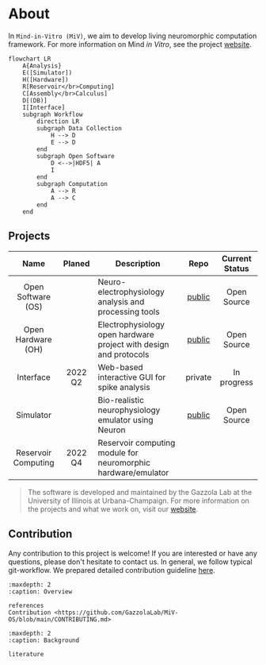 # About

In `Mind-in-Vitro (MiV)`, we aim to develop living neuromorphic computation framework.
For more information on Mind *in Vitro*, see the project [website](https://mindinvitro.illinois.edu).

```{mermaid}
flowchart LR
    A{Analysis}
    E([Simulator])
    H([Hardware])
    R[Reservoir</br>Computing]
    C[Assembly</br>Calculus]
    D[(DB)]
    I[Interface]
    subgraph Workflow
        direction LR
        subgraph Data Collection
            H --> D
            E --> D
        end
        subgraph Open Software
            D <-->|HDF5| A
            I
        end
        subgraph Computation
            A --> R
            A --> C
        end
    end
```

## Projects

| Name                | Planed  | Description                                                       | Repo                                                  | Current Status |
| :-----------------: | :-----: | ----------------------------------------------------------------- | :--------------------------------------------:        | :------------: |
| Open Software (OS)  |         | Neuro-electrophysiology analysis and processing tools             | [public](https://github.com/GazzolaLab/MiV-OS)        | Open Source    |
| Open Hardware (OH)  |         | Electrophysiology open hardware project with design and protocols | [public](https://gazzolalab.github.io/MiV-OH)         | Open Source    |
| Interface           | 2022 Q2 | Web-based interactive GUI for spike analysis                      | private                                               | In progress    |
| Simulator           |         | Bio-realistic neurophysiology emulator using Neuron               | [public](https://github.com/GazzolaLab/MiV-Simulator) | Open Source    |
| Reservoir Computing | 2022 Q4 | Reservoir computing module for neuromorphic hardware/emulator     |                                                       |                |

> The software is developed and maintained by the Gazzola Lab at the University of Illinois at Urbana-Champaign. For more information on the projects and what we work on, visit our [website](https://mattia-lab.com).

## Contribution

Any contribution to this project is welcome! If you are interested or have any questions, please don't hesitate to contact us.
In general, we follow typical git-workflow. We prepared detailed contribution guideline [here](https://github.com/GazzolaLab/MiV-OS/blob/main/CONTRIBUTING.md).

```{toctree}
:maxdepth: 2
:caption: Overview

references
Contribution <https://github.com/GazzolaLab/MiV-OS/blob/main/CONTRIBUTING.md>
```

```{toctree}
:maxdepth: 2
:caption: Background

literature
```
